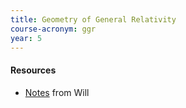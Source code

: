 ```yaml
---
title: Geometry of General Relativity
course-acronym: ggr
year: 5
---
```


#### Resources

- [Notes](/resources/math5/ggr/Geometry_of_GR.pdf) from Will